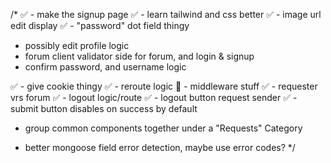 /*
✅ - make the signup page
✅ - learn tailwind and css better
✅ - image url edit display
✅ - "password" dot field thingy

- possibly edit profile logic
- forum client validator side for forum, and login & signup
- confirm password, and username logic

✅ - give cookie thingy
✅ - reroute logic
🚧 - middleware stuff
✅ - requester vrs forum
✅ - logout logic/route
✅ - logout button request sender
✅ - submit button disables on success by default

- group common components together under a "Requests" Category

- better mongoose field error detection, maybe use error codes?
*/
